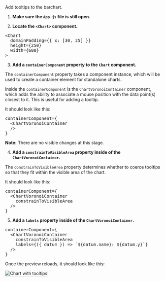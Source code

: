 Add tooltips to the barchart.

1) <strong>Make sure the `App.js` file is still open.</strong>

2) <strong>Locate the `<Chart>` component.</strong>

<pre class="file">
&lt;Chart
  domainPadding={{ x: [30, 25] }}
  height={250}
  width={600}
&gt;
</pre>

3) <strong>Add a `containerComponent` property to the `Chart` component.</strong>

The `containerComponent` property takes a component instance, which will be used
to create a container element for standalone charts.

Inside the `containerComponent` is the `ChartVoronoiContainer` component, which
adds the ability to associate a mouse position with the data point(s) closest to
it. This is useful for adding a tooltip.

It should look like this:

<pre class="file" data-target="clipboard">
containerComponent={
  &lt;ChartVoronoiContainer
  /&gt;
}
</pre>

<strong>Note:</strong> There are no visible changes at this stage.

4) <strong>Add a `constrainToVisibleArea` property inside of the `ChartVoronoiContainer`.</strong>

The `constrainToVisibleArea` property determines whether to coerce tooltips so
that they fit within the visible area of the chart.

It should look like this:

<pre class="file" data-target="clipboard">
containerComponent={
  &lt;ChartVoronoiContainer
    constrainToVisibleArea
  /&gt;
}
</pre>

5) <strong>Add a `labels` property inside of the `ChartVoronoiContainer`.</strong>

<pre class="file" data-target="clipboard">
containerComponent={
  &lt;ChartVoronoiContainer
    constrainToVisibleArea
    labels={({ datum }) =&gt; `${datum.name}: ${datum.y}`}
  /&gt;
}
</pre>

Once the preview reloads, it should look like this:

<img src="bar-chart/assets/tooltips.png" alt="Chart with tooltips"
style="box-shadow: rgba(3, 3, 3, 0.2) 0px 1.25px 2.5px 0px;" />
